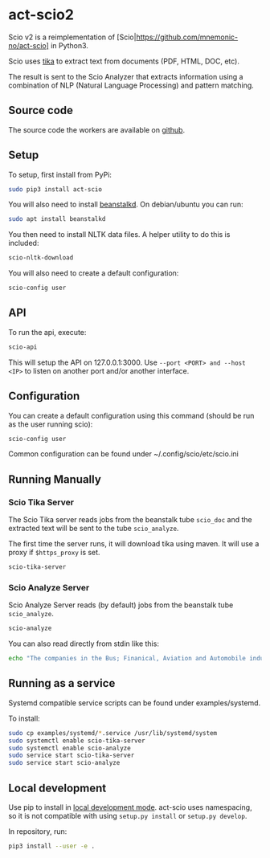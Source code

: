 # act-scio2
Scio v2 is a reimplementation of [Scio|https://github.com/mnemonic-no/act-scio] in Python3.

Scio uses [tika](https://tika.apache.org) to extract text from documents (PDF, HTML, DOC, etc).

The result is sent to the Scio Analyzer that extracts information using a combination of NLP
(Natural Language Processing) and pattern matching.

## Source code

The source code the workers are available on [github](https://github.com/mnemonic-no/act-scio2).

## Setup

To setup, first install from PyPi:

```bash
sudo pip3 install act-scio
```

You will also need to install [beanstalkd](https://beanstalkd.github.io/). On debian/ubuntu you can run:

```bash
sudo apt install beanstalkd
```

You then need to install NLTK data files. A helper utility to do this is included:

```bash
scio-nltk-download
```

You will also need to create a default configuration:

```bash
scio-config user
```

## API

To run the api, execute:


```bash
scio-api
```

This will setup the API on 127.0.0.1:3000. Use `--port <PORT> and --host <IP>` to listen on another port and/or another interface.

## Configuration

You can create a default configuration using this command (should be run as the user running scio):

```bash
scio-config user
```

Common configuration can be found under ~/.config/scio/etc/scio.ini

## Running Manually

### Scio Tika Server

The Scio Tika server reads jobs from the beanstalk tube `scio_doc` and the extracted text will be sent to the tube `scio_analyze`.

The first time the server runs, it will download tika using maven. It will use a proxy if `$https_proxy` is set.

```bash
scio-tika-server
```

### Scio Analyze Server

Scio Analyze Server reads (by default) jobs from the beanstalk tube `scio_analyze`.

```bash
scio-analyze
```

You can also read directly from stdin like this:

```bash
echo "The companies in the Bus; Finanical, Aviation and Automobile industry are large." | scio-analyze --beanstalk=
```

## Running as a service

Systemd compatible service scripts can be found under examples/systemd.

To install:

```bash
sudo cp examples/systemd/*.service /usr/lib/systemd/system
sudo systemctl enable scio-tika-server
sudo systemctl enable scio-analyze
sudo service start scio-tika-server
sudo service start scio-analyze
```

## Local development

Use pip to install in [local development mode](https://pip.pypa.io/en/stable/reference/pip_install/#editable-installs). act-scio uses namespacing, so it is not compatible with using `setup.py install` or `setup.py develop`.

In repository, run:

```bash
pip3 install --user -e .
```
